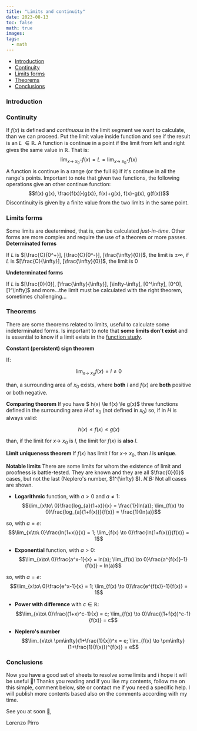 ```yaml
---
title: "Limits and continuity"
date: 2023-08-13
toc: false
math: true
images:
tags:
  - math
---
```


- [Introduction](#introduction)
- [Continuity](#continuity)
- [Limits forms](#limits-forms)
- [Theorems](#theorems)
- [Conclusions](#conclusions)

### Introduction

### Continuity

If $f(x)$ is defined and *continuous* in the limit segment we want to calculate, than we can proceed. Put the limit value inside function and see if the result is an *L* $\in \mathbb{R}$.
A function is continue in a point if the limit from left and right gives the same value in $\mathbb{R}$.
That is:
$$\lim_{x\to\ x_{0}^-} f(x) = L = \lim_{x\to\ x_{0}^+} f(x)$$
A function is continue in a range (or the full $\mathbb{R}$)  if it's continue in all the range's points. Important to note that given two functions, the following operations give an other continue function: $$f(x) g(x),  \frac{f(x)}{g(x)}, f(x)+g(x),  f(x)-g(x),  g(f(x))$$
Discontinuity is given by a finite value from the two limits in the same point.


### Limits forms
Some limits are deetermined, that is, can be calculated *just-in-time*. Other forms are more complex
and require the use of a theorem or more passes.
**Determinated forms**

If *L* is $[\frac{C}{0^+}], [\frac{C}{0^-}], [\frac{\infty}{0}]$, the limit is $\pm\infty$,
if *L* is $[\frac{C}{\infty}], [\frac{\infty}{0}]$, the limit is 0

**Undeterminated forms**

If *L* is $[\frac{0}{0}], [\frac{\infty}{\infty}], [\infty-\infty], [0^\infty], [0^0], [1^\infty]$ and more...the limit must be calculated with the right theorem, sometimes challenging...


### Theorems
There are some theorems related to limits, useful to calculate some indeterminated forms. Is important to note that
**some limits don't exist** and is essential to know if a limit exists in the [function study](#function-study).

**Constant (persistent) sign theorem**

If:

$$\lim_{x\to\ x_{0}} f(x) = l \ne 0$$

than, a surrounding area of $x_{0}$ exists, where **both** $l$ and $f(x)$ are **both** positive or both negative.

**Comparing theorem**
If you have $ h(x) \le f(x) \le g(x)$ three functions defined in the surrounding area $H$ of $x_{0}$ (not defined in $x_{0}$) so, if in $H$ is always valid:

$$h(x)  \le f(x) \le g(x) $$

than, if the limit for $x\to\ x_{0}$ is $l$, the limit for $f(x)$ is **also** $l$.

**Limit uniqueness theorem**
If $f(x)$ has limit $l$ for $x\to\ x_{0}$, than $l$ is **unique**.

**Notable limits**
 There are some limits for whom the existence of limit and proofness is battle-tested. They are known and they are all $\frac{0}{0}$ cases, but not the last (Neplero's number, $1^{\infty} $). 
 *N.B:* Not all cases are shown.

*    **Logarithmic** function, with $a > 0$ and $a \ne 1$:
    $$\lim_{x\to\ 0}\frac{log_{a}(1+x)}{x} = \frac{1}{ln(a)};  \lim_{f(x) \to 0}\frac{log_{a}(1+f(x))}{f(x)} = \frac{1}{ln(a)}$$
    
so, with $a = e$:
    $$\lim_{x\to\ 0}\frac{ln(1+x)}{x} = 1;  \lim_{f(x) \to 0}\frac{ln(1+f(x))}{f(x)} = 1$$  

*    **Exponential** function, with $a > 0$:
    $$\lim_{x\to\ 0}\frac{a^x-1}{x} = ln(a);  \lim_{f(x) \to 0}\frac{a^{f(x)}-1}{f(x)} = ln(a)$$

so, with $a = e$:
    $$\lim_{x\to\ 0}\frac{e^x-1}{x} = 1;  \lim_{f(x) \to 0}\frac{e^{f(x)}-1}{f(x)} = 1$$

*    **Power with difference** with $c \in \mathbb{R}$:
    $$\lim_{x\to\ 0}\frac{(1+x)^c-1}{x} = c;  \lim_{f(x) \to 0}\frac{(1+f(x))^c-1}{f(x)} = c$$

*    **Neplero's number**
    $$\lim_{x\to\ \pm\infty}(1+\frac{1}{x})^x = e;  \lim_{f(x) \to \pm\infty}(1+\frac{1}{f(x)})^{f(x)} = e$$

### Conclusions
Now you have a good set of sheets to resolve some limits and i hope it will be useful 🙂!
Thanks you reading and if you like my contents, follow me on this simple, comment below, site or contact me if you need a specific help. I will publish more contents based also on the comments according with my time.

See you at soon 👋,

Lorenzo Pirro